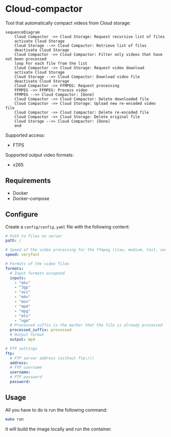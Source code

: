 # Cloud-compactor

Tool that automatically compact videos from Cloud storage:

```mermaid
sequenceDiagram
    Cloud Compactor ->> Cloud Storage: Request recursive list of files
    activate Cloud Storage
    Cloud Storage -->> Cloud Compactor: Retrieve list of files
    deactivate Cloud Storage
    Cloud Compactor ->> Cloud Compactor: Filter only videos that have not been processed
    loop For each file from the list
    Cloud Compactor ->> Cloud Storage: Request video download
    activate Cloud Storage
    Cloud Storage -->> Cloud Compactor: Download video file
    deactivate Cloud Storage
    Cloud Compactor ->> FFMPEG: Request processing
    FFMPEG ->> FFMPEG: Process video
    FFMPEG -->> Cloud Compactor: [Done]
    Cloud Compactor ->> Cloud Compactor: Delete downloaded file
    Cloud Compactor ->> Cloud Storage: Upload new re-encoded video file
    Cloud Compactor ->> Cloud Compactor: Delete re-encoded file
    Cloud Compactor ->> Cloud Storage: Delete original file
    Cloud Storage -->> Cloud Compactor: [Done]
    end
```

Supported access:
- FTPS

Supported output video formats:
- x265

## Requirements

- Docker
- Docker-compose

## Configure

Create a `config/config.yaml` file with the following content:

```yaml
# Path to files on server
path: /

# Speed of the video processing for the ffmpeg (slow, medium, fast, veryfast)
speed: veryfast

# Formats of the video files
formats:
  # Input formats accepted
  inputs:
    - "mkv"
    - "3gp"
    - "avi"
    - "m4v"
    - "mov"
    - "mp4"
    - "mpg"
    - "mts"
    - "ogm"
  # Processed suffix is the marker that the file is already processed
  processed_suffix: processed
  # Output format
  output: mp4

# FTP settings
ftp:
  # FTP server address (without ftp://)
  address:
  # FTP username
  username:
  # FTP password
  password:
```

## Usage

All you have to do is run the following command:

```bash
make run
```

It will build the image locally and run the container.
